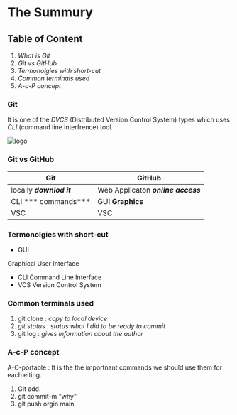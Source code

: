 # The Summury
## Table of  Content
1. *What is Git*
2. *Git vs GitHub*
3. *Termonolgies with short-cut*
4. *Common terminals used*
5. *A-c-P concept*

### Git
It is one of the *DVCS* (Distributed Version Control System) types which uses  *CLI* (command line interfrence)
 tool.

![logo](https://mpng.subpng.com/20180824/xrj/kisspng-computer-icons-pro-git-portable-network-graphics-i-git-book-pro-git-app-app-5b80546c0b1311.5417567715351368760454.jpg)

### Git vs GitHub
Git | GitHub
------------ | -------------
locally ***downlod it***| Web Applicaton ***online access***
CLI *** commands*** |GUI **Graphics**
VSC| VSC
 ### Termonolgies with short-cut 
 * GUI  
 
 
 
 Graphical User Interface
* CLI 
    Command Line Interface
* VCS
    Version Control System


 ###  Common terminals used
 1. git clone
 :  *copy to local device*
 2. *git status*
 : *status what I did to be ready to commit*
 3. git log
 :  *gives information about the author*


### A-c-P concept
A-C-portable
: It is the the importnant commands we should use them for each eiting.

1. Git add.
2. git commit-m "why"
3. git push orgin main